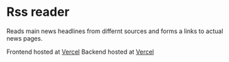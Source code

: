 # Rss reader

Reads main news headlines from differnt sources and forms a links to actual news pages.


Frontend hosted at [Vercel](https://rss-front.vercel.app)
Backend hosted at [Vercel](https://rssvercel.vercel.app/articles)
